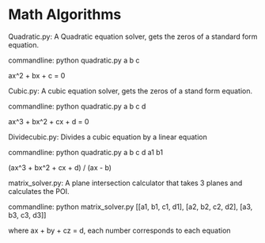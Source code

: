 # Math Algorithms


Quadratic.py:
A Quadratic equation solver, gets the zeros of a standard form equation.

commandline:
python quadratic.py a b c

ax^2 + bx + c = 0

Cubic.py:
A cubic equation solver, gets the zeros of a stand form equation.

commandline:
python quadratic.py a b c d

ax^3 + bx^2 + cx + d = 0

Dividecubic.py:
Divides a cubic equation by a linear equation

commandline:
python quadratic.py a b c d a1 b1

(ax^3 + bx^2 + cx + d) / (ax - b)

matrix_solver.py:
A plane intersection calculator that takes 3 planes and calculates the POI.

commandline:
python matrix_solver.py [[a1, b1, c1, d1], [a2, b2, c2, d2], [a3, b3, c3, d3]]

where ax + by + cz = d, each number corresponds to each equation
